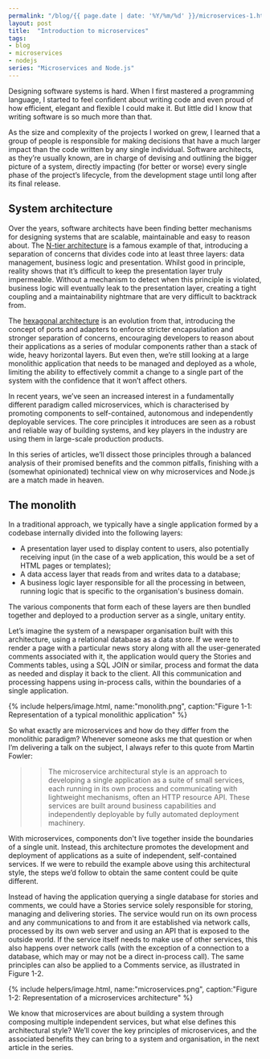 ```yaml
---
permalink: "/blog/{{ page.date | date: '%Y/%m/%d' }}/microservices-1.html"
layout: post
title:  "Introduction to microservices"
tags:
- blog
- microservices
- nodejs
series: "Microservices and Node.js"
---
```

Designing software systems is hard. When I first mastered a programming language, I started to feel confident about writing code and even proud of how efficient, elegant and flexible I could make it. But little did I know that writing software is so much more than that.<!--more-->

As the size and complexity of the projects I worked on grew, I learned that a group of people is responsible for making decisions that have a much larger impact than the code written by any single individual. Software architects, as they’re usually known, are in charge of devising and outlining the bigger picture of a system, directly impacting (for better or worse) every single phase of the project’s lifecycle, from the development stage until long after its final release.

## System architecture

Over the years, software architects have been finding better mechanisms for designing systems that are scalable, maintainable and easy to reason about. The [N-tier architecture](https://msdn.microsoft.com/en-us/library/bb384398.aspx) is a famous example of that, introducing a separation of concerns that divides code into at least three layers: data management, business logic and presentation. Whilst good in principle, reality shows that it’s difficult to keep the presentation layer truly impermeable. Without a mechanism to detect when this principle is violated, business logic will eventually leak to the presentation layer, creating a tight coupling and a maintainability nightmare that are very difficult to backtrack from.

The [hexagonal architecture](http://alistair.cockburn.us/Hexagonal+architecture) is an evolution from that, introducing the concept of ports and adapters to enforce stricter encapsulation and stronger separation of concerns, encouraging developers to reason about their applications as a series of modular components rather than a stack of wide, heavy horizontal layers. But even then, we’re still looking at a large monolithic application that needs to be managed and deployed as a whole, limiting the ability to effectively commit a change to a single part of the system with the confidence that it won’t affect others.

In recent years, we’ve seen an increased interest in a fundamentally different paradigm called microservices, which is characterised by promoting components to self-contained, autonomous and independently deployable services. The core principles it introduces are seen as a robust and reliable way of building systems, and key players in the industry are using them in large-scale production products.

In this series of articles, we’ll dissect those principles through a balanced analysis of their promised benefits and the common pitfalls, finishing with a (somewhat opinionated) technical view on why microservices and Node.js are a match made in heaven.

## The monolith

In a traditional approach, we typically have a single application formed by a codebase internally divided into the following layers:

- A presentation layer used to display content to users, also potentially receiving input (in the case of a web application, this would be a set of HTML pages or templates);
- A data access layer that reads from and writes data to a database;
- A business logic layer responsible for all the processing in between, running logic that is specific to the organisation's business domain.

The various components that form each of these layers are then bundled together and deployed to a production server as a single, unitary entity.

Let’s imagine the system of a newspaper organisation built with this architecture, using a relational database as a data store. If we were to render a page with a particular news story along with all the user-generated comments associated with it, the application would query the Stories and Comments tables, using a SQL JOIN or similar, process and format the data as needed and display it back to the client. All this communication and processing happens using in-process calls, within the boundaries of a single application.

{% include helpers/image.html, name:"monolith.png", caption:"Figure 1-1: Representation of a typical monolithic application" %}

So what exactly are microservices and how do they differ from the monolithic paradigm? Whenever someone asks me that question or when I’m delivering a talk on the subject, I always refer to this quote from Martin Fowler:

>> The microservice architectural style is an approach to developing a single application as a suite of small services, each running in its own process and communicating with lightweight mechanisms, often an HTTP resource API. These services are built around business capabilities and independently deployable by fully automated deployment machinery.

With microservices, components don't live together inside the boundaries of a single unit. Instead, this architecture promotes the development and deployment of applications as a suite of independent, self-contained services. If we were to rebuild the example above using this architectural style, the steps we’d follow to obtain the same content could be quite different.

Instead of having the application querying a single database for stories and comments, we could have a Stories service solely responsible for storing, managing and delivering stories. The service would run on its own process and any communications to and from it are established via network calls, processed by its own web server and using an API that is exposed to the outside world. If the service itself needs to make use of other services, this also happens over network calls (with the exception of a connection to a database, which may or may not be a direct in-process call). The same principles can also be applied to a Comments service, as illustrated in Figure 1-2.

{% include helpers/image.html, name:"microservices.png", caption:"Figure 1-2: Representation of a microservices architecture" %}

We know that microservices are about building a system through composing multiple independent services, but what else defines this architectural style? We’ll cover the key principles of microservices, and the associated benefits they can bring to a system and organisation, in the next article in the series.<!--tomb-->

